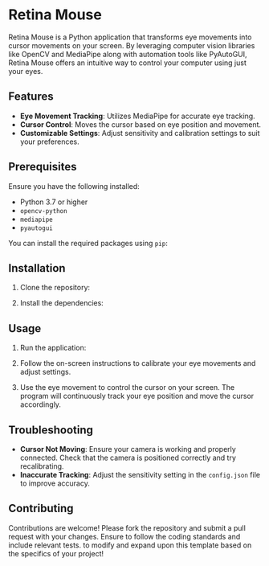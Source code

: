 # Retina Mouse

Retina Mouse is a Python application that transforms eye movements into cursor movements on your screen. By leveraging computer vision libraries like OpenCV and MediaPipe along with automation tools like PyAutoGUI, Retina Mouse offers an intuitive way to control your computer using just your eyes.

## Features

- **Eye Movement Tracking**: Utilizes MediaPipe for accurate eye tracking.
- **Cursor Control**: Moves the cursor based on eye position and movement.
- **Customizable Settings**: Adjust sensitivity and calibration settings to suit your preferences.

## Prerequisites

Ensure you have the following installed:

- Python 3.7 or higher
- `opencv-python`
- `mediapipe`
- `pyautogui`

You can install the required packages using `pip`:

## Installation

1. Clone the repository:

2. Install the dependencies:

## Usage

1. Run the application:

2. Follow the on-screen instructions to calibrate your eye movements and adjust settings.

3. Use the eye movement to control the cursor on your screen. The program will continuously track your eye position and move the cursor accordingly.

## Troubleshooting

- **Cursor Not Moving**: Ensure your camera is working and properly connected. Check that the camera is positioned correctly and try recalibrating.
- **Inaccurate Tracking**: Adjust the sensitivity setting in the `config.json` file to improve accuracy.

## Contributing

Contributions are welcome! Please fork the repository and submit a pull request with your changes. Ensure to follow the coding standards and include relevant tests. 
to modify and expand upon this template based on the specifics of your project!
